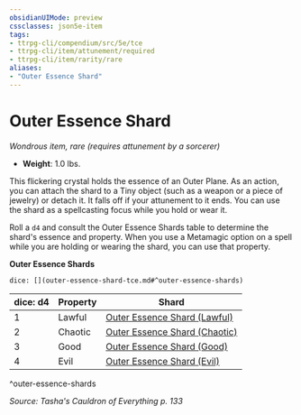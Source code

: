 ```yaml
---
obsidianUIMode: preview
cssclasses: json5e-item
tags:
- ttrpg-cli/compendium/src/5e/tce
- ttrpg-cli/item/attunement/required
- ttrpg-cli/item/rarity/rare
aliases: 
- "Outer Essence Shard"
---
```

# Outer Essence Shard
*Wondrous item, rare (requires attunement by a sorcerer)*  


- **Weight**: 1.0 lbs.

This flickering crystal holds the essence of an Outer Plane. As an action, you can attach the shard to a Tiny object (such as a weapon or a piece of jewelry) or detach it. It falls off if your attunement to it ends. You can use the shard as a spellcasting focus while you hold or wear it.

Roll a `d4` and consult the Outer Essence Shards table to determine the shard's essence and property. When you use a Metamagic option on a spell while you are holding or wearing the shard, you can use that property.

**Outer Essence Shards**

`dice: [](outer-essence-shard-tce.md#^outer-essence-shards)`

| dice: d4 | Property | Shard |
|----------|----------|-------|
| 1 | Lawful | [Outer Essence Shard (Lawful)](Інструменти%20ДМ/CLI/items/outer-essence-shard-lawful-tce.md) |
| 2 | Chaotic | [Outer Essence Shard (Chaotic)](Інструменти%20ДМ/CLI/items/outer-essence-shard-chaotic-tce.md) |
| 3 | Good | [Outer Essence Shard (Good)](Інструменти%20ДМ/CLI/items/outer-essence-shard-good-tce.md) |
| 4 | Evil | [Outer Essence Shard (Evil)](Інструменти%20ДМ/CLI/items/outer-essence-shard-evil-tce.md) |
^outer-essence-shards

*Source: Tasha's Cauldron of Everything p. 133*